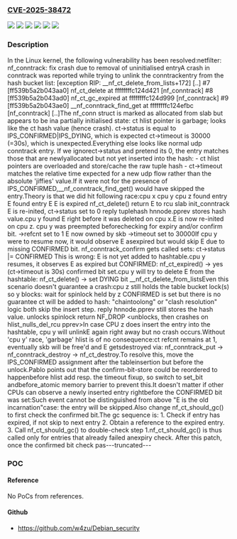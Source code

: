 ### [CVE-2025-38472](https://cve.mitre.org/cgi-bin/cvename.cgi?name=CVE-2025-38472)
![](https://img.shields.io/static/v1?label=Product&message=Linux&color=blue)
![](https://img.shields.io/static/v1?label=Version&message=&color=brightgreen)
![](https://img.shields.io/static/v1?label=Version&message=1397af5bfd7d32b0cf2adb70a78c9a9e8f11d912%20&color=brightgreen)
![](https://img.shields.io/static/v1?label=Version&message=5.19%20&color=brightgreen)
![](https://img.shields.io/static/v1?label=Version&message=594cea2c09f7cd440d1ee1c4547d5bc6a646b0e4%20&color=brightgreen)
![](https://img.shields.io/static/v1?label=Vulnerability&message=n%2Fa&color=blue)

### Description

In the Linux kernel, the following vulnerability has been resolved:netfilter: nf_conntrack: fix crash due to removal of uninitialised entryA crash in conntrack was reported while trying to unlink the conntrackentry from the hash bucket list:    [exception RIP: __nf_ct_delete_from_lists+172]    [..] #7 [ff539b5a2b043aa0] nf_ct_delete at ffffffffc124d421 [nf_conntrack] #8 [ff539b5a2b043ad0] nf_ct_gc_expired at ffffffffc124d999 [nf_conntrack] #9 [ff539b5a2b043ae0] __nf_conntrack_find_get at ffffffffc124efbc [nf_conntrack]    [..]The nf_conn struct is marked as allocated from slab but appears to be ina partially initialised state: ct hlist pointer is garbage; looks like the ct hash value (hence crash). ct->status is equal to IPS_CONFIRMED|IPS_DYING, which is expected ct->timeout is 30000 (=30s), which is unexpected.Everything else looks like normal udp conntrack entry.  If we ignorect->status and pretend its 0, the entry matches those that are newlyallocated but not yet inserted into the hash:  - ct hlist pointers are overloaded and store/cache the raw tuple hash  - ct->timeout matches the relative time expected for a new udp flow    rather than the absolute 'jiffies' value.If it were not for the presence of IPS_CONFIRMED,__nf_conntrack_find_get() would have skipped the entry.Theory is that we did hit following race:cpu x 			cpu y			cpu z found entry E		found entry E E is expired		<preemption> nf_ct_delete() return E to rcu slab					init_conntrack					E is re-inited,					ct->status set to 0					reply tuplehash hnnode.pprev					stores hash value.cpu y found E right before it was deleted on cpu x.E is now re-inited on cpu z.  cpu y was preempted beforechecking for expiry and/or confirm bit.					->refcnt set to 1					E now owned by skb					->timeout set to 30000If cpu y were to resume now, it would observe E asexpired but would skip E due to missing CONFIRMED bit.					nf_conntrack_confirm gets called					sets: ct->status |= CONFIRMED					This is wrong: E is not yet added					to hashtable.cpu y resumes, it observes E as expired but CONFIRMED:			<resumes>			nf_ct_expired()			 -> yes (ct->timeout is 30s)			confirmed bit set.cpu y will try to delete E from the hashtable:			nf_ct_delete() -> set DYING bit			__nf_ct_delete_from_listsEven this scenario doesn't guarantee a crash:cpu z still holds the table bucket lock(s) so y blocks:			wait for spinlock held by z					CONFIRMED is set but there is no					guarantee ct will be added to hash:					"chaintoolong" or "clash resolution"					logic both skip the insert step.					reply hnnode.pprev still stores the					hash value.					unlocks spinlock					return NF_DROP			<unblocks, then			 crashes on hlist_nulls_del_rcu pprev>In case CPU z does insert the entry into the hashtable, cpu y will unlinkE again right away but no crash occurs.Without 'cpu y' race, 'garbage' hlist is of no consequence:ct refcnt remains at 1, eventually skb will be free'd and E getsdestroyed via: nf_conntrack_put -> nf_conntrack_destroy -> nf_ct_destroy.To resolve this, move the IPS_CONFIRMED assignment after the tableinsertion but before the unlock.Pablo points out that the confirm-bit-store could be reordered to happenbefore hlist add resp. the timeout fixup, so switch to set_bit andbefore_atomic memory barrier to prevent this.It doesn't matter if other CPUs can observe a newly inserted entry rightbefore the CONFIRMED bit was set:Such event cannot be distinguished from above "E is the old incarnation"case: the entry will be skipped.Also change nf_ct_should_gc() to first check the confirmed bit.The gc sequence is: 1. Check if entry has expired, if not skip to next entry 2. Obtain a reference to the expired entry. 3. Call nf_ct_should_gc() to double-check step 1.nf_ct_should_gc() is thus called only for entries that already failed anexpiry check. After this patch, once the confirmed bit check pas---truncated---

### POC

#### Reference
No PoCs from references.

#### Github
- https://github.com/w4zu/Debian_security

